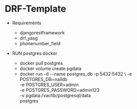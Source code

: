# DRF-Template
* Requirements
  * djangorestframework
  * drf_yasg 
  * phonenumber_field


* RUN postgres docker
  * docker pull postgres
  * docker volume create pgdata
  * docker run -d --name postgres_db -p 5432:5432 \ 
   -e POSTGRES_DB=naildb \
   -e POSTGRES_USER=admin \
   -e POSTGRES_PASSWORD=admin123 \
   -v pgdata:/var/lib/postgresql/data \
   postgres